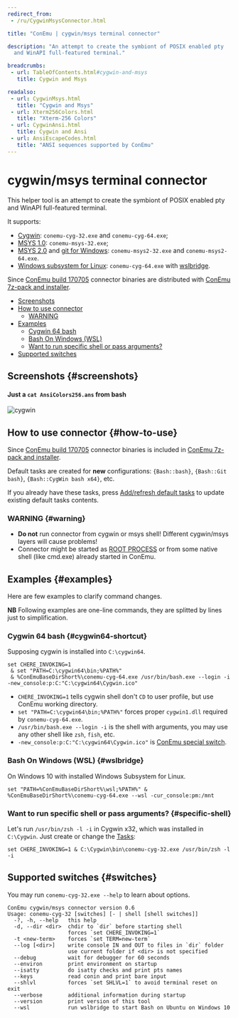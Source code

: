 ```yaml
---
redirect_from:
 - /ru/CygwinMsysConnector.html

title: "ConEmu | cygwin/msys terminal connector"

description: "An attempt to create the symbiont of POSIX enabled pty
  and WinAPI full-featured terminal."

breadcrumbs:
 - url: TableOfContents.html#cygwin-and-msys
   title: Cygwin and Msys

readalso:
 - url: CygwinMsys.html
   title: "Cygwin and Msys"
 - url: Xterm256Colors.html
   title: "Xterm-256 Colors"
 - url: CygwinAnsi.html
   title: Cygwin and Ansi
 - url: AnsiEscapeCodes.html
   title: "ANSI sequences supported by ConEmu"
---
```


# cygwin/msys terminal connector

This helper tool is an attempt to create the symbiont
of POSIX enabled pty and WinAPI full-featured terminal.

It supports:

* [Cygwin](https://www.cygwin.com/): `conemu-cyg-32.exe` and `conemu-cyg-64.exe`;
* [MSYS 1.0](http://www.mingw.org/wiki/msys): `conemu-msys-32.exe`;
* [MSYS 2.0](https://msys2.github.io/) and [git for Windows](https://git-for-windows.github.io/): `conemu-msys2-32.exe` and `conemu-msys2-64.exe`.
* [Windows subsystem for Linux](wsl.html): `conemu-cyg-64.exe` with [wslbridge](wsl.html#wslbridge).

Since [ConEmu build 170705](/blog/2017/07/05/Build-170705.html) connector binaries
are distributed with [ConEmu 7z-pack and installer](VersionComparison.html).


* [Screenshots](#screenshots)
* [How to use connector](#how-to-use)
  * [WARNING](#warning)
* [Examples](#examples)
  * [Cygwin 64 bash](#cygwin64-shortcut)
  * [Bash On Windows (WSL)](#wslbridge)
  * [Want to run specific shell or pass arguments?](#specific-shell)
* [Supported switches](#switches)



## Screenshots  {#screenshots}

#### Just a `cat AnsiColors256.ans` from bash
![cygwin](/img/cygwin-256colors.png)



## How to use connector  {#how-to-use}

Since [ConEmu build 170705](/blog/2017/07/05/Build-170705.html) connector binaries
is included in [ConEmu 7z-pack and installer](VersionComparison.html).

Default tasks are created for **new** configurations: `{Bash::bash}`, `{Bash::Git bash}`,
`{Bash::CygWin bash x64}`, etc.

If you already have these tasks, press [Add/refresh default tasks](Tasks.html#add-default-tasks)
to update existing default tasks contents.



### WARNING  {#warning}

* **Do not** run connector from cygwin or msys shell!
  Different cygwin/msys layers will cause problems!
* Connector might be started as [ROOT PROCESS](https://conemu.github.io/en/RootProcess.html)
  or from some native shell (like cmd.exe) already started in ConEmu.



## Examples  {#examples}

Here are few examples to clarify command changes.

**NB** Following examples are one-line commands, they are splitted by lines just to simplification.


### Cygwin 64 bash  {#cygwin64-shortcut}

Supposing cygwin is installed into `C:\cygwin64`.

```
set CHERE_INVOKING=1
 & set "PATH=C:\cygwin64\bin;%PATH%"
 & %ConEmuBaseDirShort%\conemu-cyg-64.exe /usr/bin/bash.exe --login -i -new_console:p:C:"C:\cygwin64\Cygwin.ico"
```

* `CHERE_INVOKING=1` tells cygwin shell don't `CD` to user profile, but use ConEmu working directory.
* `set "PATH=C:\cygwin64\bin;%PATH%"` forces proper `cygwin1.dll` required by `conemu-cyg-64.exe`.
* `/usr/bin/bash.exe --login -i` is the shell with arguments, you may use any other shell like `zsh`, `fish`, etc.
* `-new_console:p:C:"C:\cygwin64\Cygwin.ico"` is [ConEmu special switch](NewConsole.html).


### Bash On Windows (WSL)  {#wslbridge}

On Windows 10 with installed Windows Subsystem for Linux.

```
set "PATH=%ConEmuBaseDirShort%\wsl;%PATH%" & %ConEmuBaseDirShort%\conemu-cyg-64.exe --wsl -cur_console:pm:/mnt
```



### Want to run specific shell or pass arguments?  {#specific-shell}

Let's run `/usr/bin/zsh -l -i` in Cygwin x32,
which was installed in `C:\Cygwin`.
Just create or change the [Tasks](Tasks.html):

~~~
set CHERE_INVOKING=1 & C:\Cygwin\bin\conemu-cyg-32.exe /usr/bin/zsh -l -i
~~~


## Supported switches  {#switches}
You may run `conemu-cyg-32.exe --help` to learn about options.

~~~
ConEmu cygwin/msys connector version 0.6
Usage: conemu-cyg-32 [switches] [- | shell [shell switches]]
  -?, -h, --help   this help
  -d, --dir <dir>  chdir to `dir` before starting shell
                   forces `set CHERE_INVOKING=1`
  -t <new-term>    forces `set TERM=new-term`
  --log [<dir>]    write console IN and OUT to files in `dir` folder
                   use current folder if <dir> is not specified
  --debug          wait for debugger for 60 seconds
  --environ        print environment on startup
  --isatty         do isatty checks and print pts names
  --keys           read conin and print bare input
  --shlvl          forces `set SHLVL=1` to avoid terminal reset on exit
  --verbose        additional information during startup
  --version        print version of this tool
  --wsl            run wslbridge to start Bash on Ubuntu on Windows 10
~~~
